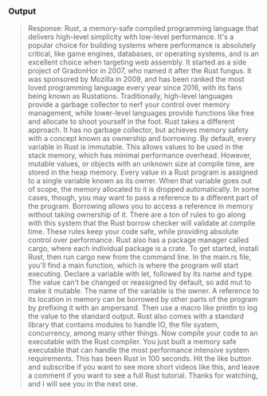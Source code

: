 ### Output

> Response: Rust, a memory-safe compiled programming language that delivers high-level simplicity with low-level performance. It's a popular choice for building systems where performance is absolutely critical, like game engines, databases, or operating systems, and is an excellent choice when targeting web assembly. It started as a side project of GradonHor in 2007, who named it after the Rust fungus. It was sponsored by Mozilla in 2009, and has been ranked the most loved programming language every year since 2016, with its fans being known as Rustations. Traditionally, high-level languages provide a garbage collector to nerf your control over memory management, while lower-level languages provide functions like free and allocate to shoot yourself in the foot. Rust takes a different approach. It has no garbage collector, but achieves memory safety with a concept known as ownership and borrowing. By default, every variable in Rust is immutable. This allows values to be used in the stack memory, which has minimal performance overhead. However, mutable values, or objects with an unknown size at compile time, are stored in the heap memory. Every value in a Rust program is assigned to a single variable known as its owner. When that variable goes out of scope, the memory allocated to it is dropped automatically. In some cases, though, you may want to pass a reference to a different part of the program. Borrowing allows you to access a reference in memory without taking ownership of it. There are a ton of rules to go along with this system that the Rust borrow checker will validate at compile time. These rules keep your code safe, while providing absolute control over performance. Rust also has a package manager called cargo, where each individual package is a crate. To get started, install Rust, then run cargo new from the command line. In the main.rs file, you'll find a main function, which is where the program will start executing. Declare a variable with let, followed by its name and type. The value can't be changed or reassigned by default, so add mut to make it mutable. The name of the variable is the owner. A reference to its location in memory can be borrowed by other parts of the program by prefixing it with an ampersand. Then use a macro like println to log the value to the standard output. Rust also comes with a standard library that contains modules to handle IO, the file system, concurrency, among many other things. Now compile your code to an executable with the Rust compiler. You just built a memory safe executable that can handle the most performance intensive system requirements. This has been Rust in 100 seconds. Hit the like button and subscribe if you want to see more short videos like this, and leave a comment if you want to see a full Rust tutorial. Thanks for watching, and I will see you in the next one.